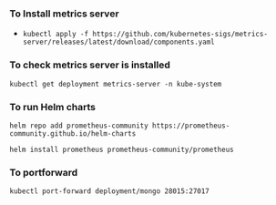 ### To Install metrics server

- ```kubectl apply -f https://github.com/kubernetes-sigs/metrics-server/releases/latest/download/components.yaml```

### To check metrics server is installed 

```kubectl get deployment metrics-server -n kube-system```


### To run Helm charts

```helm repo add prometheus-community https://prometheus-community.github.io/helm-charts```

```helm install prometheus prometheus-community/prometheus```

### To portforward

```kubectl port-forward deployment/mongo 28015:27017```
